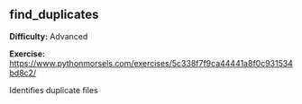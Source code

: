 ## find_duplicates

**Difficulty:** Advanced

**Exercise:** https://www.pythonmorsels.com/exercises/5c338f7f9ca44441a8f0c931534bd8c2/

Identifies duplicate files
    